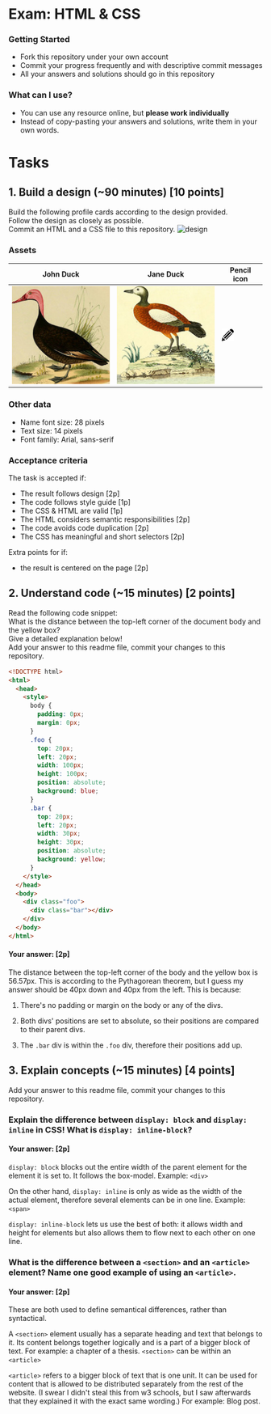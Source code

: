 # Exam: HTML & CSS

### Getting Started
 - Fork this repository under your own account
 - Commit your progress frequently and with descriptive commit messages
 - All your answers and solutions should go in this repository

### What can I use?
 - You can use any resource online, but **please work individually**
 - Instead of copy-pasting your answers and solutions, write them in your own words.


# Tasks

## 1. Build a design (~90 minutes) [10 points]
Build the following profile cards according to the design provided.   
Follow the design as closely as possible.   
Commit an HTML and a CSS file to this repository.
![design](exercise-1.png)

### Assets
John Duck | Jane Duck | Pencil icon
--------- | --------- | -----------
![duck](duck.jpg) | ![duck](duck2.jpg) | ![pencil-icon](edit-icon.png)   

### Other data
  - Name font size: 28 pixels
  - Text size: 14 pixels
  - Font family: Arial, sans-serif

### Acceptance criteria
The task is accepted if:
  - The result follows design [2p]
  - The code follows style guide [1p]
  - The CSS & HTML are valid [1p]
  - The HTML considers semantic responsibilities [2p]
  - The code avoids code duplication [2p]
  - The CSS has meaningful and short selectors [2p]

Extra points for if:
  - the result is centered on the page [2p]


## 2. Understand code (~15 minutes) [2 points]
Read the following code snippet:   
What is the distance between the top-left corner of the document body and the yellow box?   
Give a detailed explanation below!   
Add your answer to this readme file, commit your changes to this repository.
```HTML
<!DOCTYPE html>
<html>
  <head>
    <style>
      body {
        padding: 0px;
        margin: 0px;
      }
      .foo {
        top: 20px;
        left: 20px;
        width: 100px;
        height: 100px;
        position: absolute;
        background: blue;
      }
      .bar {
        top: 20px;
        left: 20px;
        width: 30px;
        height: 30px;
        position: absolute;
        background: yellow;
      }
    </style>
  </head>
  <body>
    <div class="foo">
      <div class="bar"></div>
    </div>
  </body>
</html>
```
#### Your answer: [2p]
The distance between the top-left corner of the body and the yellow box is 56.57px. This is according to the Pythagorean theorem, but I guess my answer should be 40px down and 40px from the left. This is because:

1. There's no padding or margin on the body or any of the divs.

2. Both divs' positions are set to absolute, so their positions are compared to their parent divs.

3. The `.bar` div is within the `.foo` div, therefore their positions add up.


## 3. Explain concepts (~15 minutes) [4 points]
Add your answer to this readme file, commit your changes to this repository.


### Explain the difference between `display: block` and `display: inline` in CSS! What is `display: inline-block`?
#### Your answer: [2p]
`display: block` blocks out the entire width of the parent element for the element it is set to. It follows the box-model. Example: `<div>`

On the other hand, `display: inline` is only as wide as the width of the actual element, therefore several elements can be in one line. Example: `<span>`

`display: inline-block` lets us use the best of both: it allows width and height for elements but also allows them to flow next to each other on one line.


### What is the difference between a `<section>` and an `<article>` element? Name one good example of using an `<article>`.
#### Your answer: [2p]
These are both used to define semantical differences, rather than syntactical.

A `<section>` element usually has a separate heading and text that belongs to it. Its content belongs together logically and is a part of a bigger block of text. For example: a chapter of a thesis. `<section>` can be within an `<article>`

`<article>` refers to a bigger block of text that is one unit. It can be used for content that is allowed to be distributed separately from the rest of the website. (I swear I didn't steal this from w3 schools, but I saw afterwards that they explained it with the exact same wording.) For example: Blog post.